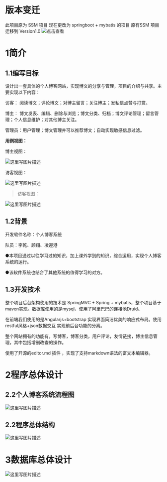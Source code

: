 版本变迁
====
此项目原为 SSM 项目 现在更改为 springboot + mybatis 的项目
原有SSM 项目 迁移到 Version1.0  ![点击查看](https://github.com/GuXiangFly/RiceflowerBlog/tree/version1.0)

1简介
=====


1.1编写目标
-----------

设计出一套具体的个人博客网站，实现博文的分享与管理，项目的介绍与共享。主要实现以下内容：

访客： 阅读博文；评论博文；对博主留言；关注博主；发私信点赞与打赏。

博主：
博文发表、编辑、删除与浏览；博文分类、归档；博文评论管理；留言管理；个人信息维护；对其他博主关注。

管理员：用户管理；博文管理并可以推荐博文；自动实现敏感信息过滤。

**用例视图：**

博主视图：  

![这里写图片描述](http://img.blog.csdn.net/20170509222530253?watermark/2/text/aHR0cDovL2Jsb2cuY3Nkbi5uZXQvbXlfX1N1bl8=/font/5a6L5L2T/fontsize/400/fill/I0JBQkFCMA==/dissolve/70/gravity/SouthEast)
  
访客视图：  

![这里写图片描述](http://img.blog.csdn.net/20170509222726379?watermark/2/text/aHR0cDovL2Jsb2cuY3Nkbi5uZXQvbXlfX1N1bl8=/font/5a6L5L2T/fontsize/400/fill/I0JBQkFCMA==/dissolve/70/gravity/SouthEast)
>   访客视图：  

![这里写图片描述](http://img.blog.csdn.net/20170509222759269?watermark/2/text/aHR0cDovL2Jsb2cuY3Nkbi5uZXQvbXlfX1N1bl8=/font/5a6L5L2T/fontsize/400/fill/I0JBQkFCMA==/dissolve/70/gravity/SouthEast)
  
  1.2背景
-------

开发软件名称：个人博客系统

队员：李乾、顾翔、凌迎港

●本项目通过以往学习过的知识，加上课外学到的知识，综合运用，实现个人博客系统的运行。

●该软件系统也结合了其他系统的值得学习的对方。

1.3开发技术
-----------

整个项目后台架构使用的技术是 SpringMVC + Spring + mybatis，整个项目基于maven实现。数据库使用的是mysql，使用了阿里巴巴的连接池Druid。

在前端我们使用的是Angularjs+bootstrap 实现界面简洁优美的响应式布局。使用restful风格+json数据交互
实现前后台功能的分离。

整个网站拥有的功能有，写博客，博客分类，用户评论，友情链接，博主信息管理，其中包括增删改查的操作。

使用了开源的editor.md 插件 ，实现了支持markdown语法的富文本编辑器。

2程序总体设计
=============

2.2个人博客系统流程图
---------------------
![这里写图片描述](http://img.blog.csdn.net/20170509222824923?watermark/2/text/aHR0cDovL2Jsb2cuY3Nkbi5uZXQvbXlfX1N1bl8=/font/5a6L5L2T/fontsize/400/fill/I0JBQkFCMA==/dissolve/70/gravity/SouthEast)
   
2.2程序总体结构
---------------
![这里写图片描述](http://img.blog.csdn.net/20170509222834845?watermark/2/text/aHR0cDovL2Jsb2cuY3Nkbi5uZXQvbXlfX1N1bl8=/font/5a6L5L2T/fontsize/400/fill/I0JBQkFCMA==/dissolve/70/gravity/SouthEast)
  
  3数据库总体设计
===============
![这里写图片描述](http://img.blog.csdn.net/20170509222856252?watermark/2/text/aHR0cDovL2Jsb2cuY3Nkbi5uZXQvbXlfX1N1bl8=/font/5a6L5L2T/fontsize/400/fill/I0JBQkFCMA==/dissolve/70/gravity/SouthEast)
